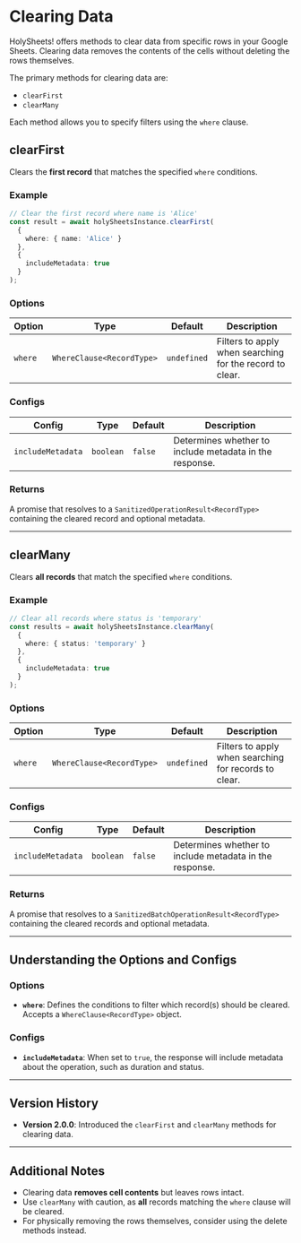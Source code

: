 # Clearing Data

HolySheets! offers methods to clear data from specific rows in your Google Sheets. Clearing data removes the contents of the cells without deleting the rows themselves.

The primary methods for clearing data are:

- `clearFirst`
- `clearMany`

Each method allows you to specify filters using the `where` clause.

## clearFirst

Clears the **first record** that matches the specified `where` conditions.

### Example

```Typescript
// Clear the first record where name is 'Alice'
const result = await holySheetsInstance.clearFirst(
  {
    where: { name: 'Alice' }
  },
  {
    includeMetadata: true
  }
);
```

### Options

| Option  | Type                      | Default     | Description                                              |
| ------- | ------------------------- | ----------- | -------------------------------------------------------- |
| `where` | `WhereClause<RecordType>` | `undefined` | Filters to apply when searching for the record to clear. |

### Configs

| Config            | Type      | Default | Description                                             |
| ----------------- | --------- | ------- | ------------------------------------------------------- |
| `includeMetadata` | `boolean` | `false` | Determines whether to include metadata in the response. |

### Returns

A promise that resolves to a `SanitizedOperationResult<RecordType>` containing the cleared record and optional metadata.

---

## clearMany

Clears **all records** that match the specified `where` conditions.

### Example

```Typescript
// Clear all records where status is 'temporary'
const results = await holySheetsInstance.clearMany(
  {
    where: { status: 'temporary' }
  },
  {
    includeMetadata: true
  }
);
```

### Options

| Option  | Type                      | Default     | Description                                           |
| ------- | ------------------------- | ----------- | ----------------------------------------------------- |
| `where` | `WhereClause<RecordType>` | `undefined` | Filters to apply when searching for records to clear. |

### Configs

| Config            | Type      | Default | Description                                             |
| ----------------- | --------- | ------- | ------------------------------------------------------- |
| `includeMetadata` | `boolean` | `false` | Determines whether to include metadata in the response. |

### Returns

A promise that resolves to a `SanitizedBatchOperationResult<RecordType>` containing the cleared records and optional metadata.

---

## Understanding the Options and Configs

### Options

- **`where`**: Defines the conditions to filter which record(s) should be cleared. Accepts a `WhereClause<RecordType>` object.

### Configs

- **`includeMetadata`**: When set to `true`, the response will include metadata about the operation, such as duration and status.

---

## Version History

- **Version 2.0.0**: Introduced the `clearFirst` and `clearMany` methods for clearing data.

---

## Additional Notes

- Clearing data **removes cell contents** but leaves rows intact.
- Use `clearMany` with caution, as **all** records matching the `where` clause will be cleared.
- For physically removing the rows themselves, consider using the delete methods instead.
